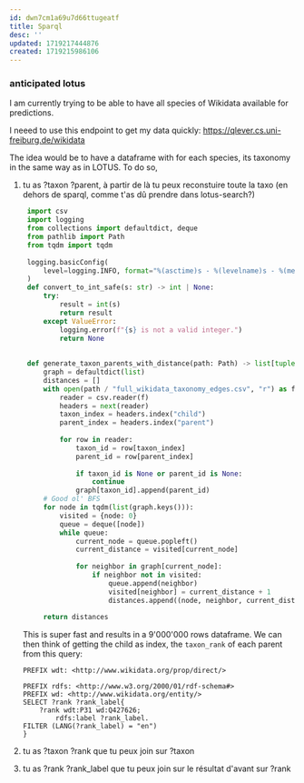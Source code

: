 ```yaml
---
id: dwn7cm1a69u7d66ttugeatf
title: Sparql
desc: ''
updated: 1719217444876
created: 1719215986106
---
```


### anticipated lotus
I am currently trying to be able to have all species of Wikidata available for predictions. 

I neeed to use this endpoint to get my data quickly: https://qlever.cs.uni-freiburg.de/wikidata

The idea would be to have a dataframe with for each species, its taxonomy in the same way as in LOTUS. To do so, 

1. tu as ?taxon ?parent, à partir de là tu peux reconstuire toute la taxo (en dehors de sparql, comme t'as dû prendre dans lotus-search?) 
   ```python
    import csv
    import logging
    from collections import defaultdict, deque
    from pathlib import Path
    from tqdm import tqdm
    
    logging.basicConfig(
        level=logging.INFO, format="%(asctime)s - %(levelname)s - %(message)s"
    )
    def convert_to_int_safe(s: str) -> int | None:
        try:
            result = int(s)
            return result
        except ValueError:
            logging.error(f"{s} is not a valid integer.")
            return None
    
    
    def generate_taxon_parents_with_distance(path: Path) -> list[tuple[int, int, int]]:
        graph = defaultdict(list)
        distances = []
        with open(path / "full_wikidata_taxonomy_edges.csv", "r") as f:
            reader = csv.reader(f)
            headers = next(reader)
            taxon_index = headers.index("child")
            parent_index = headers.index("parent")
    
            for row in reader:
                taxon_id = row[taxon_index]
                parent_id = row[parent_index]
    
                if taxon_id is None or parent_id is None:
                    continue
                graph[taxon_id].append(parent_id)
        # Good ol' BFS
        for node in tqdm(list(graph.keys())):
            visited = {node: 0}
            queue = deque([node])
            while queue:
                current_node = queue.popleft()
                current_distance = visited[current_node]
    
                for neighbor in graph[current_node]:
                    if neighbor not in visited:
                        queue.append(neighbor)
                        visited[neighbor] = current_distance + 1
                        distances.append((node, neighbor, current_distance + 1))
    
        return distances
    ```
    This is super fast and results in a 9'000'000 rows dataframe. We can then think of getting the child as index, the `taxon_rank` of each parent from this query: 
    
    ```sparql
    PREFIX wdt: <http://www.wikidata.org/prop/direct/>

    PREFIX rdfs: <http://www.w3.org/2000/01/rdf-schema#>
    PREFIX wd: <http://www.wikidata.org/entity/>
    SELECT ?rank ?rank_label{
        ?rank wdt:P31 wd:Q427626;
            rdfs:label ?rank_label.
    FILTER (LANG(?rank_label) = "en")
    }
    ```
2. tu as ?taxon ?rank que tu peux join sur ?taxon
3. tu as ?rank ?rank_label que tu peux join sur le résultat d'avant sur ?rank